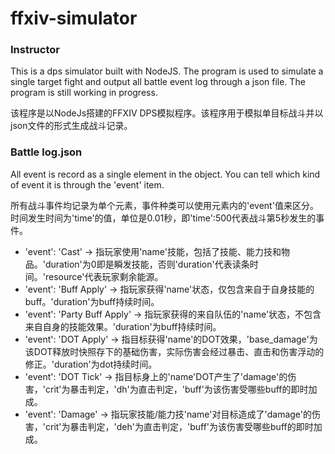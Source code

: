 ﻿# ffxiv-simulator

### Instructor

This is a dps simulator built with NodeJS. The program is used to simulate a single target fight and output all battle event log through a json file. The program is still working in progress.

该程序是以NodeJs搭建的FFXIV DPS模拟程序。该程序用于模拟单目标战斗并以json文件的形式生成战斗记录。

### Battle log.json

All event is record as a single element in the object. You can tell which kind of event it is through the 'event' item.

所有战斗事件均记录为单个元素，事件种类可以使用元素内的'event'值来区分。时间发生时间为'time'的值，单位是0.01秒，即'time':500代表战斗第5秒发生的事件。

* 'event': 'Cast' -> 指玩家使用'name'技能，包括了技能、能力技和物品。'duration'为0即是瞬发技能，否则'duration'代表读条时间。'resource'代表玩家剩余能源。
* 'event': 'Buff Apply' -> 指玩家获得'name'状态，仅包含来自于自身技能的buff。'duration'为buff持续时间。
* 'event': 'Party Buff Apply' -> 指玩家获得的来自队伍的'name'状态，不包含来自自身的技能效果。'duration'为buff持续时间。
* 'event': 'DOT Apply' -> 指目标获得'name'的DOT效果，'base_damage'为该DOT释放时快照存下的基础伤害，实际伤害会经过暴击、直击和伤害浮动的修正。'duration'为dot持续时间。
* 'event': 'DOT Tick' -> 指目标身上的'name'DOT产生了'damage'的伤害，'crit'为暴击判定，'dh'为直击判定，'buff'为该伤害受哪些buff的即时加成。
* 'event': 'Damage' -> 指玩家技能/能力技'name'对目标造成了'damage'的伤害，'crit'为暴击判定，'deh'为直击判定，'buff'为该伤害受哪些buff的即时加成。
